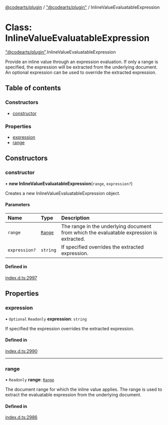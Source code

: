 [@codearts/plugin](../README.md) / ["@codearts/plugin"](../modules/_codearts_plugin_.md) / InlineValueEvaluatableExpression

# Class: InlineValueEvaluatableExpression

["@codearts/plugin"](../modules/_codearts_plugin_.md).InlineValueEvaluatableExpression

Provide an inline value through an expression evaluation.
If only a range is specified, the expression will be extracted from the underlying document.
An optional expression can be used to override the extracted expression.

## Table of contents

### Constructors

- [constructor](codearts_plugin_.InlineValueEvaluatableExpression.md#constructor)

### Properties

- [expression](codearts_plugin_.InlineValueEvaluatableExpression.md#expression)
- [range](codearts_plugin_.InlineValueEvaluatableExpression.md#range)

## Constructors

### constructor

• **new InlineValueEvaluatableExpression**(`range`, `expression?`)

Creates a new InlineValueEvaluatableExpression object.

#### Parameters

| Name | Type | Description |
| :------ | :------ | :------ |
| `range` | [`Range`](codearts_plugin_.Range.md) | The range in the underlying document from which the evaluatable expression is extracted. |
| `expression?` | `string` | If specified overrides the extracted expression. |

#### Defined in

[index.d.ts:2997](https://github.com/huaweicloud/cloudide-plugin-api/blob/4d28848/index.d.ts#L2997)

## Properties

### expression

• `Optional` `Readonly` **expression**: `string`

If specified the expression overrides the extracted expression.

#### Defined in

[index.d.ts:2990](https://github.com/huaweicloud/cloudide-plugin-api/blob/4d28848/index.d.ts#L2990)

___

### range

• `Readonly` **range**: [`Range`](codearts_plugin_.Range.md)

The document range for which the inline value applies.
The range is used to extract the evaluatable expression from the underlying document.

#### Defined in

[index.d.ts:2986](https://github.com/huaweicloud/cloudide-plugin-api/blob/4d28848/index.d.ts#L2986)
